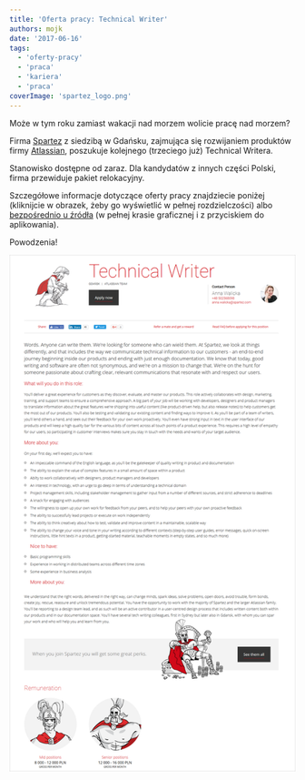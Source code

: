 ```yaml
---
title: 'Oferta pracy: Technical Writer'
authors: mojk
date: '2017-06-16'
tags:
  - 'oferty-pracy'
  - 'praca'
  - 'kariera'
  - 'praca'
coverImage: 'spartez_logo.png'
---
```


Może w tym roku zamiast wakacji nad morzem wolicie pracę nad morzem?

<!--truncate-->

Firma [Spartez](https://spartez.com/) z siedzibą w Gdańsku, zajmująca się
rozwijaniem produktów firmy [Atlassian](https://www.atlassian.com/), poszukuje
kolejnego (trzeciego już) Technical Writera.

Stanowisko dostępne od zaraz. Dla kandydatów z innych części Polski, firma
przewiduje pakiet relokacyjny.

Szczegółowe informacje dotyczące oferty pracy znajdziecie poniżej (kliknijcie w
obrazek, żeby go wyświetlić w pełnej rozdzielczości) albo
[bezpośrednio u źródła](https://spartez.com/careers/technical-writer) (w pełnej
krasie graficznej i z przyciskiem do aplikowania).

Powodzenia!

![](images/tech_writer_spartez_new.png)
